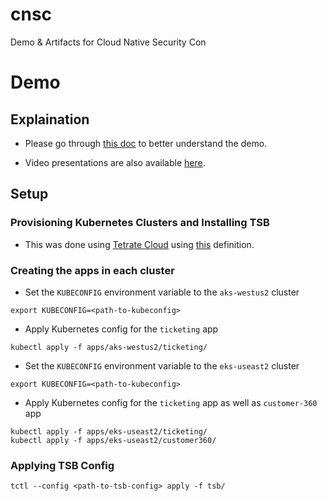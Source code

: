 # cnsc
Demo &amp; Artifacts for Cloud Native Security Con

# Demo

## Explaination

* Please go through [this doc](https://docs.google.com/document/d/1ahLcDbFPe04_hJOnnjdfc2YlUhnYTLg24BiqQJpnXeQ/edit) to better understand the demo.

* Video presentations are also available [here](https://drive.google.com/drive/folders/1qbXt2m3JsSEQ_OAg1H3EklkW5IPc3woi).

## Setup

### Provisioning Kubernetes Clusters and Installing TSB

* This was done using [Tetrate Cloud](https://github.com/tetrateio/tetrate/blob/master/cloud/PROVISIONING.md) using [this](https://github.com/tetrateio/tetrate/blob/50aecdb41e69743c317f640c47fe7d301d2dc4ff/cloud/libraries/tsb/configuration.ts#L61) definition.

### Creating the apps in each cluster

* Set the `KUBECONFIG` environment variable to the `aks-westus2` cluster
```
export KUBECONFIG=<path-to-kubeconfig>
```

* Apply Kubernetes config for the `ticketing` app
```
kubectl apply -f apps/aks-westus2/ticketing/
```

* Set the `KUBECONFIG` environment variable to the `eks-useast2` cluster
```
export KUBECONFIG=<path-to-kubeconfig>
```

* Apply Kubernetes config for the `ticketing` app as well as `customer-360` app
```
kubectl apply -f apps/eks-useast2/ticketing/
kubectl apply -f apps/eks-useast2/customer360/
```

### Applying TSB Config
```
tctl --config <path-to-tsb-config> apply -f tsb/
```
